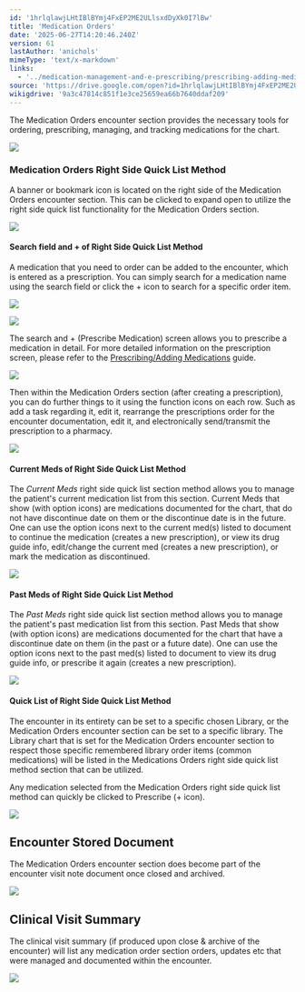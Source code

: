 ```yaml
---
id: '1hrlqlawjLHtIBlBYmj4FxEP2ME2ULlsxdDyXk0I7lBw'
title: 'Medication Orders'
date: '2025-06-27T14:20:46.240Z'
version: 61
lastAuthor: 'anichols'
mimeType: 'text/x-markdown'
links:
  - '../medication-management-and-e-prescribing/prescribing-adding-medications.md'
source: 'https://drive.google.com/open?id=1hrlqlawjLHtIBlBYmj4FxEP2ME2ULlsxdDyXk0I7lBw'
wikigdrive: '9a3c47814c851f1e3ce25659ea66b7640ddaf209'
---
```

The Medication Orders encounter section provides the necessary tools for ordering, prescribing, managing, and tracking medications for the chart.

![](../medication-orders.assets/a37a488ac31495886fad24aa6744e409.png)

### Medication Orders Right Side Quick List Method

A banner or bookmark icon is located on the right side of the Medication Orders encounter section.  This can be clicked to expand open to utilize the right side quick list functionality for the Medication Orders section.

![](../medication-orders.assets/e620bc84c041d4b17df2272aca17c216.png)

#### Search field and + of Right Side Quick List Method

A medication that you need to order can be added to the encounter, which is entered as a prescription.  You can simply search for a medication name using the search field or click the + icon to search for a specific order item.

![](../medication-orders.assets/79c7124755d2ba53548449951f05cfcd.png)

![](../medication-orders.assets/d457ecc7847552f12bc4d92f65a5a359.png)

The search and + (Prescribe Medication) screen allows you to prescribe a medication in detail.  For more detailed information on the prescription screen, please refer to the [Prescribing/Adding Medications](../medication-management-and-e-prescribing/prescribing-adding-medications.md) guide.

![](../medication-orders.assets/f9544f01161e20d334d636caf8ec79de.png)

Then within the Medication Orders section (after creating a prescription), you can do further things to it using the function icons on each row.  Such as add a task regarding it, edit it, rearrange the prescriptions order for the encounter documentation, edit it, and electronically send/transmit the prescription to a pharmacy.

![](../medication-orders.assets/7bc8ad47e8513c7202944aec7e82fabe.png)

#### Current Meds of Right Side Quick List Method

The *Current Meds* right side quick list section method allows you to manage the patient's current medication list from this section.  Current Meds that show (with option icons) are medications documented for the chart, that do not have discontinue date on them or the discontinue date is in the future.  One can use the option icons next to the current med(s) listed to document to continue the medication (creates a new prescription), or view its drug guide info, edit/change the current med (creates a new prescription), or mark the medication as discontinued.

![](../medication-orders.assets/b180e55559bbc205106911ff98352e53.png)

#### Past Meds of Right Side Quick List Method

The *Past Meds* right side quick list section method allows you to manage the patient's past medication list from this section.  Past Meds that show (with option icons) are medications documented for the chart that have a discontinue date on them (in the past or a future date).  One can use the option icons next to the past med(s) listed to document to view its drug guide info, or prescribe it again (creates a new prescription).

![](../medication-orders.assets/12566ecf6f49fd196d69dea0a670e46c.png)

#### Quick List of Right Side Quick List Method

The encounter in its entirety can be set to a specific chosen Library, or the Medication Orders encounter section can be set to a specific library.  The Library chart that is set for the Medication Orders encounter section to respect those specific remembered library order items (common medications) will be listed in the Medications Orders right side quick list method section that can be utilized.

Any medication selected from the Medication Orders right side quick list method can quickly be clicked to Prescribe (+ icon).

![](../medication-orders.assets/a48314f849d37feae84e959788047b80.png)

## Encounter Stored Document

The Medication Orders encounter section does become part of the encounter visit note document once closed and archived.

![](../medication-orders.assets/1243bb693ad68be346e5b02694eac986.png)

## Clinical Visit Summary

The clinical visit summary (if produced upon close & archive of the encounter) will list any medication order section orders, updates etc that were managed and documented within the encounter.

![](../medication-orders.assets/91940661924af8ade7e62a492e1cb1e3.png)
